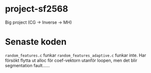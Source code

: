 # project-sf2568
Big project (CG -> Inverse -> MH)


# Senaste koden
``random_features.c`` funkar
``random_features_adaptive.c`` funkar inte. Har försökt flytta ut alloc för coef-vektorn utanför loopen, men det blir segmentation fault......

